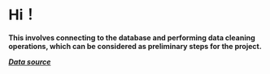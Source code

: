 # Hi！

**This involves connecting to the database and performing data cleaning operations, which can be considered as preliminary steps for the project.**

[***Data source***](https://www.kaggle.com/datasets/marquis03/geolife-trajectories-1-3)
